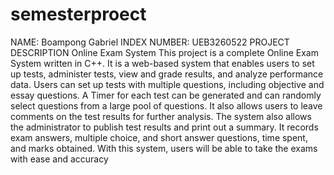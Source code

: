 # semesterproect
NAME: Boampong Gabriel
INDEX NUMBER: UEB3260522
                             PROJECT DESCRIPTION
 Online Exam System
This project is a complete Online Exam System written in C++. It is a web-based 
system that enables users to set up tests, administer tests, view and grade 
results, and analyze performance data. Users can set up tests with multiple 
questions, including objective and essay questions. A Timer for each test can be 
generated and can randomly select questions from a large pool of questions. It 
also allows users to leave comments on the test results for further analysis. The 
system also allows the administrator to publish test results and print out a 
summary. It records exam answers, multiple choice, and short answer questions, 
time spent, and marks obtained. With this system, users will be able to take the 
exams with ease and accuracy
